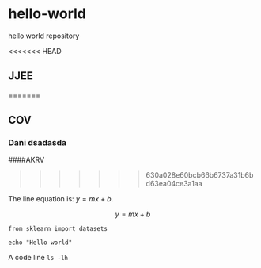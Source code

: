 # hello-world
hello world repository

<<<<<<< HEAD
## JJEE
=======
## COV
  ### Dani dsadasda
####AKRV
>>>>>>> 630a028e60bcb66b6737a31b6bd63ea04ce3a1aa

The line equation is: $y = mx + b$.

$$
y = mx + b
$$

```
from sklearn import datasets
```

```
echo "Hello world"
```

A code line `ls -lh`




